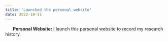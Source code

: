 ```yaml
---
title: 'Launched the personal website'
date: 2022-10-11
---
```


&nbsp;&nbsp;&nbsp;&nbsp;&nbsp; **Personal Website:** I launch this personal website to record my research history.
